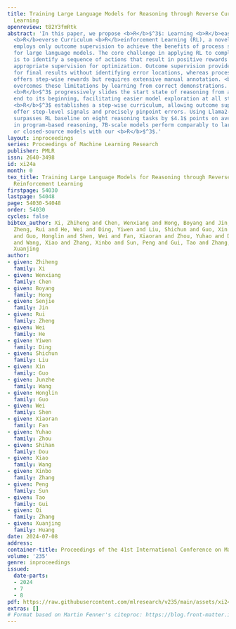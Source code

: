 ```yaml
---
title: Training Large Language Models for Reasoning through Reverse Curriculum Reinforcement
  Learning
openreview: t82Y3fmRtk
abstract: 'In this paper, we propose <b>R</b>$^3$: Learning <b>R</b>easoning through
  <b>R</b>everse Curriculum <b>R</b>einforcement Learning (RL), a novel method that
  employs only outcome supervision to achieve the benefits of process supervision
  for large language models. The core challenge in applying RL to complex reasoning
  is to identify a sequence of actions that result in positive rewards and provide
  appropriate supervision for optimization. Outcome supervision provides sparse rewards
  for final results without identifying error locations, whereas process supervision
  offers step-wise rewards but requires extensive manual annotation. <b>R</b>$^3$
  overcomes these limitations by learning from correct demonstrations. Specifically,
  <b>R</b>$^3$ progressively slides the start state of reasoning from a demonstration’s
  end to its beginning, facilitating easier model exploration at all stages. Thus,
  <b>R</b>$^3$ establishes a step-wise curriculum, allowing outcome supervision to
  offer step-level signals and precisely pinpoint errors. Using Llama2-7B, our method
  surpasses RL baseline on eight reasoning tasks by $4.1$ points on average. Notably,
  in program-based reasoning, 7B-scale models perform comparably to larger models
  or closed-source models with our <b>R</b>$^3$.'
layout: inproceedings
series: Proceedings of Machine Learning Research
publisher: PMLR
issn: 2640-3498
id: xi24a
month: 0
tex_title: Training Large Language Models for Reasoning through Reverse Curriculum
  Reinforcement Learning
firstpage: 54030
lastpage: 54048
page: 54030-54048
order: 54030
cycles: false
bibtex_author: Xi, Zhiheng and Chen, Wenxiang and Hong, Boyang and Jin, Senjie and
  Zheng, Rui and He, Wei and Ding, Yiwen and Liu, Shichun and Guo, Xin and Wang, Junzhe
  and Guo, Honglin and Shen, Wei and Fan, Xiaoran and Zhou, Yuhao and Dou, Shihan
  and Wang, Xiao and Zhang, Xinbo and Sun, Peng and Gui, Tao and Zhang, Qi and Huang,
  Xuanjing
author:
- given: Zhiheng
  family: Xi
- given: Wenxiang
  family: Chen
- given: Boyang
  family: Hong
- given: Senjie
  family: Jin
- given: Rui
  family: Zheng
- given: Wei
  family: He
- given: Yiwen
  family: Ding
- given: Shichun
  family: Liu
- given: Xin
  family: Guo
- given: Junzhe
  family: Wang
- given: Honglin
  family: Guo
- given: Wei
  family: Shen
- given: Xiaoran
  family: Fan
- given: Yuhao
  family: Zhou
- given: Shihan
  family: Dou
- given: Xiao
  family: Wang
- given: Xinbo
  family: Zhang
- given: Peng
  family: Sun
- given: Tao
  family: Gui
- given: Qi
  family: Zhang
- given: Xuanjing
  family: Huang
date: 2024-07-08
address:
container-title: Proceedings of the 41st International Conference on Machine Learning
volume: '235'
genre: inproceedings
issued:
  date-parts:
  - 2024
  - 7
  - 8
pdf: https://raw.githubusercontent.com/mlresearch/v235/main/assets/xi24a/xi24a.pdf
extras: []
# Format based on Martin Fenner's citeproc: https://blog.front-matter.io/posts/citeproc-yaml-for-bibliographies/
---
```

